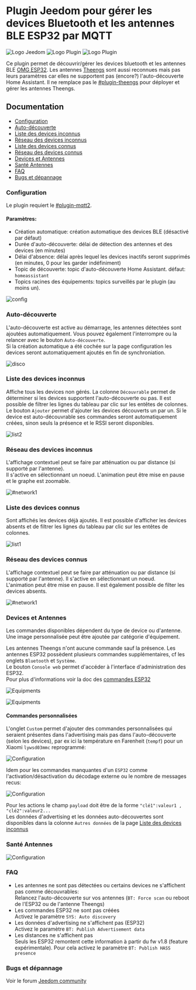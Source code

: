 # Plugin Jeedom pour gérer les devices Bluetooth et les antennes BLE ESP32 par MQTT

![Logo Jeedom](../images/jeedom.png)
![Logo Plugin](../images/blescanner_icon.png)
![Logo Plugin](../images/theengs_icon.png)

Ce plugin permet de découvrir/gérer les devices bluetooth et les antennes BLE [OMG ESP32](https://docs.openmqttgateway.com). Les antennes [Theengs](https://gateway.theengs.io) sont aussi reconnues mais pas leurs paramètres car elles ne supportent pas (encore?) l'auto-découverte Home Assistant. Il ne remplace pas le [#plugin-theengs](https://mips2648.github.io/jeedom-plugins-docs/tgw/fr_FR/) pour déployer et gérer les antennes Theengs.

## Documentation
- [Configuration](#configuration)
- [Auto-découverte](#auto-découverte)
- [Liste des devices inconnus](#liste-des-devices-inconnus)
- [Réseau des devices inconnus](#réseau-des-devices-inconnus)
- [Liste des devices connus](#liste-des-devices-connus)
- [Réseau des devices connus](#réseau-des-devices-connus)
- [Devices et Antennes](#devices-et-antennes)
- [Santé Antennes](#santé-antennes)
- [FAQ](#faq)
- [Bugs et dépannage](#bugs-et-dépannage)

### Configuration

Le plugin requiert le [#plugin-mqtt2](https://doc.jeedom.com/fr_FR/plugins/programming/mqtt2).

#### Paramètres:

- Création automatique: création automatique des devices BLE (désactivé par défaut)
- Durée d'auto-découverte: délai de détection des antennes et des devices (en minutes)
- Délai d'absence: délai après lequel les devices inactifs seront supprimés (en minutes, 0 pour les garder indéfiniment)
- Topic de découverte: topic d'auto-découverte Home Assistant. défaut: `homeassistant`
- Topics racines des équipements: topics surveillés par le plugin (au moins un). 

![config](../images/blescanner1.png)

### Auto-découverte

L'auto-découverte est active au démarrage, les antennes détectées sont ajoutées automatiquement. Vous pouvez également l'interrompre ou la relancer avec le bouton `Auto-découverte`. 
<br>Si la création automatique a été cochée sur la page configuration les devices seront automatiquement ajoutés en fin de synchroniation.

![disco](../images/blescanner2.png)

### Liste des devices inconnus

Affiche tous les devices non gérés. La colonne `Découvrable` permet de déterminer si les devices supportent l'auto-découverte ou pas. Il est possible de filtrer les lignes du tableau par clic sur les entêtes de colonnes.
<br>Le bouton `Ajouter` permet d'ajouter les devices découverts un par un. Si le device est auto-découvrable ses commandes seront automatiquement créées, sinon seuls la présence et le RSSI seront disponibles.

![list2](../images/blescanner5.png)
### Réseau des devices inconnus

L'affichage contextuel peut se faire par atténuation ou par distance (si supporté par l'antenne). 
<br>Il s'active en sélectionnant un noeud. L'animation peut être mise en pause et le graphe est zoomable.

![#network1](../images/blescanner6.png)
### Liste des devices connus

Sont affichés les devices déjà ajoutés. Il est possible d'afficher les devices absents et de filtrer les lignes du tableau par clic sur les entêtes de colonnes.

![list1](../images/blescanner3.png)

### Réseau des devices connus

L'affichage contextuel peut se faire par atténuation ou par distance (si supporté par l'antenne). 
Il s'active en sélectionnant un noeud. 
<br>L'animation peut être mise en pause.  Il est également possible de filter les devices absents.

![#network1](../images/blescanner4.png)

### Devices et Antennes
Les commandes disponibles dépendent du type de device ou d'antenne.
<br> Une image personnalisée peut être ajoutée par catégorie d'équipement.

Les antennes Theengs n'ont aucune commande sauf la présence. Les antennes ESP32 possèdent plusieurs commandes supplémentaires, cf les onglets `Bluetooth` et `Système`.
<br>Le bouton `Console web` permet d'accéder à l'interface d'administration des ESP32. 
<br>Pour plus d'informations voir la doc des [commandes ESP32](https://docs.openmqttgateway.com/use/gateway.html#system-commands-esp-only)

![Equipments](../images/blescanner7.png)

![Equipments](../images/blescanner8.png)

#### Commandes personnalisées
L'onglet `Custom` permet d'ajouter des commandes personnalisées qui seraient présentes dans l'advertising mais pas dans l'auto-découverte (selon les devices), par ex ici la température en Farenheit (`tempf`) pour un Xiaomi `lywsd03mmc` reprogrammé:

![Configuration](../images/blescanner11.png)

Idem pour les commandes manquantes d'un `ESP32` comme l'activation/désactivation du décodage externe ou le nombre de messages recus:

 ![Configuration](../images/blescanner10.png)

Pour les actions le champ `payload` doit être de la forme `"clé1":valeur1 , "clé2":valeur2...`
<br>Les données d'advertising et les données auto-découvertes sont disponibles dans la colonne `Autres données` de la page [Liste des devices inconnus](#liste-des-devices-inconnus)

### Santé Antennes
![Configuration](../images/blescanner9.png)

### FAQ

- Les antennes ne sont pas détectées ou certains devices ne s'affichent pas comme découvrables:
<br>Relancez l'auto-découverte sur vos antennes (`BT: Force scan` ou reboot de l'ESP32 ou de l'antenne Theengs)
- Les commandes ESP32 ne sont pas créées
<br>Activez le paramètre `SYS: Auto discovery`
- Les données d'advertising ne s'affichent pas (ESP32)
<br> Activez le paramètre `BT: Publish Advertisement data` 
- Les distances ne s'affichent pas
<br>Seuls les ESP32 remontent cette information à partir du fw v1.8 (feature expérimentale). Pour cela activez le paramètre `BT: Publish HASS presence`

### Bugs et dépannage
Voir le forum [Jeedom community](https://community.jeedom.com)
